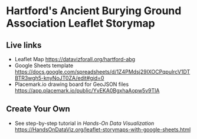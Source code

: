 # Hartford's Ancient Burying Ground Association Leaflet Storymap

## Live links 
- Leaflet Map https://datavizforall.org/hartford-abg
- Google Sheets template https://docs.google.com/spreadsheets/d/1Z4PMdsj29IXOCPqpulrcV1DTBTR3wgh5-knyNoJT0ZA/edit#gid=0
- Placemark.io drawing board for GeoJSON files https://app.placemark.io/public/YvEKA0BgxhaAopw5v9TlA


## Create Your Own
- See step-by-step tutorial in *Hands-On Data Visualization* https://HandsOnDataViz.org/leaflet-storymaps-with-google-sheets.html

